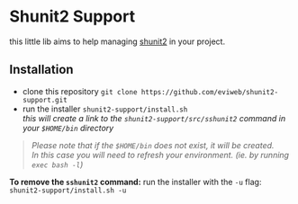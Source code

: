 Shunit2 Support
===============
this little lib aims to help managing [shunit2](https://github.com/kward/shunit2) in your project.    

Installation
------------
* clone this repository `git clone https://github.com/eviweb/shunit2-support.git`
* run the installer `shunit2-support/install.sh`    
_this will create a link to the `shunit2-support/src/sshunit2` command in your `$HOME/bin` directory_   

> _Please note that if the `$HOME/bin` does not exist, it will be created.   
> In this case you will need to refresh your environment. (ie. by running `exec bash -l`)_

**To remove the `sshunit2` command:** run the installer with the `-u` flag: `shunit2-support/install.sh -u`   
